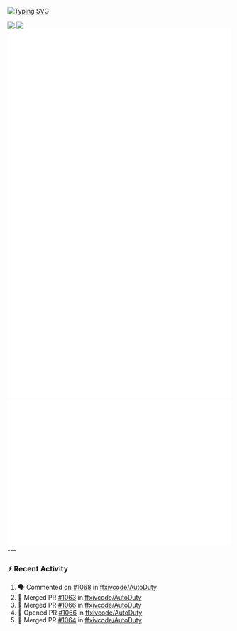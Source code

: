 [![Typing SVG](https://readme-typing-svg.demolab.com?font=Fira+Code&duration=1000&pause=1000&multiline=true&repeat=false&width=435&lines=Simon+Latusek+%7C+Gameplay+Engineer)](https://git.io/typing-svg)

<a href="https://github.com/anuraghazra/github-readme-stats">
  <img height=200 align="center" src="https://github-readme-stats.vercel.app/api?username=erdelf&theme=radical" />
</a>
<a href="https://github.com/anuraghazra/convoychat">
  <img height=200 align="center" src="https://streak-stats.demolab.com?user=erdelf&theme=radical&mode=weekly" />
</a>

<picture>
  <img src="/github-metrics.svg" alt="Metrics">
</picture>

<picture>
  <img src="/github-metrics-achievements.svg" alt="Achievements">
</picture>
---

### :zap: Recent Activity
<!--START_SECTION:activity-->
1. 🗣 Commented on [#1068](https://github.com/ffxivcode/AutoDuty/pull/1068#issuecomment-3172807732) in [ffxivcode/AutoDuty](https://github.com/ffxivcode/AutoDuty)
2. 🎉 Merged PR [#1063](https://github.com/ffxivcode/AutoDuty/pull/1063) in [ffxivcode/AutoDuty](https://github.com/ffxivcode/AutoDuty)
3. 🎉 Merged PR [#1066](https://github.com/ffxivcode/AutoDuty/pull/1066) in [ffxivcode/AutoDuty](https://github.com/ffxivcode/AutoDuty)
4. 💪 Opened PR [#1066](https://github.com/ffxivcode/AutoDuty/pull/1066) in [ffxivcode/AutoDuty](https://github.com/ffxivcode/AutoDuty)
5. 🎉 Merged PR [#1064](https://github.com/ffxivcode/AutoDuty/pull/1064) in [ffxivcode/AutoDuty](https://github.com/ffxivcode/AutoDuty)
<!--END_SECTION:activity-->

<!--
**erdelf/erdelf** is a ✨ _special_ ✨ repository because its `README.md` (this file) appears on your GitHub profile.

Here are some ideas to get you started:

- 🔭 I’m currently working on ...
- 🌱 I’m currently learning ...
- 👯 I’m looking to collaborate on ...
- 🤔 I’m looking for help with ...
- 💬 Ask me about ...
- 📫 How to reach me: ...
- 😄 Pronouns: ...
- ⚡ Fun fact: ...
-->

